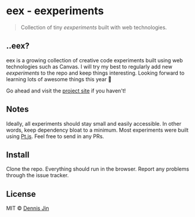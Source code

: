 # eex - eexperiments

> Collection of tiny *eexperiments* built with web technologies.

## ..eex?

eex is a growing collection of creative code experiments built using web technologies such as Canvas. I will try my best to regularly add new *eexperiments* to the repo and keep things interesting. Looking forward to learning lots of awesome things this year :goat:

Go ahead and visit the [project site](http://tofuness.github.io/eex/) if you haven't!

## Notes

Ideally, all experiments should stay small and easily accessible. In other words, keep dependency bloat to a minimum. Most experiments were built using [Pt.js](https://github.com/williamngan/pt). Feel free to send in any PRs.

## Install

Clone the repo. Everything should run in the browser. Report any problems through the issue tracker.

## License

MIT © [Dennis Jin](https://github.com/tofuness)
